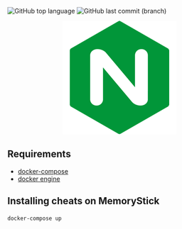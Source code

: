 ![GitHub top language](https://img.shields.io/github/languages/top/azagramac/NginxBalancerDemo.svg) ![GitHub last commit (branch)](https://img.shields.io/github/last-commit/azagramac/NginxBalancerDemo/master.svg)

<p align="center">
	<img src="nginx.png" alt="PNG" height="256px" />
</p>

## Requirements
- [docker-compose](https://docs.docker.com/compose/install/)
- [docker engine](https://docs.docker.com/install/linux/docker-ce/ubuntu/)

## Installing cheats on MemoryStick
```
docker-compose up
```

